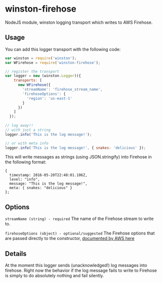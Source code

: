 # winston-firehose
NodeJS module, winston logging transport which writes to AWS Firehose.

## Usage

You can add this logger transport with the following code:

```javascript
var winston = require('winston');
var WFirehose = require('winston-firehose');

// register the transport
var logger = new (winston.Logger)({
    transports: [
      new WFirehose({
        'streamName': 'firehose_stream_name',
        'firehoseOptions': {
          'region': 'us-east-1'
        }
      })
    ]
  });
  
// log away!!
// with just a string
logger.info('This is the log message!');

// or with meta info
logger.info('This is the log message!', { snakes: 'delicious' }); 
```

This will write messages as strings (using JSON.stringify) into Firehose in the following format:
```
{
  timestamp: 2016-05-20T22:48:01.106Z,
  level: "info",
  message: "This is the log message!",
  meta: { snakes: "delicious" }
};
```

## Options

`streamName (string) - required` The name of the Firehose stream to write to.

`firehoseOptions (object) - optional/suggested` The Firehose options that are passed directly to the constructor,
 [documented by AWS here](http://docs.aws.amazon.com/AWSJavaScriptSDK/latest/AWS/Firehose.html#constructor-property)

## Details

At the moment this logger sends (unacknowledged!) log messages into firehose. Right now the behavior if the log
message fails to write to Firehose is simply to do absolutely nothing and fail silently.
